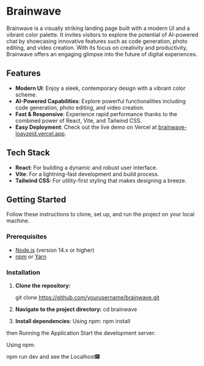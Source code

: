 # Brainwave

Brainwave is a visually striking landing page built with a modern UI and a vibrant color palette. It invites visitors to explore the potential of AI-powered chat by showcasing innovative features such as code generation, photo editing, and video creation. With its focus on creativity and productivity, Brainwave offers an engaging glimpse into the future of digital experiences.

## Features

- **Modern UI**: Enjoy a sleek, contemporary design with a vibrant color scheme.
- **AI-Powered Capabilities**: Explore powerful functionalities including code generation, photo editing, and video creation.
- **Fast & Responsive**: Experience rapid performance thanks to the combined power of React, Vite, and Tailwind CSS.
- **Easy Deployment**: Check out the live demo on Vercel at [brainwave-loayzeid.vercel.app](https://brainwave-loayzeid.vercel.app/).

## Tech Stack

- **React**: For building a dynamic and robust user interface.
- **Vite**: For a lightning-fast development and build process.
- **Tailwind CSS**: For utility-first styling that makes designing a breeze.

## Getting Started

Follow these instructions to clone, set up, and run the project on your local machine.

### Prerequisites

- [Node.js](https://nodejs.org/) (version 14.x or higher)
- [npm](https://www.npmjs.com/) or [Yarn](https://yarnpkg.com/)

### Installation

1. **Clone the repository:**

   git clone https://github.com/yourusername/brainwave.git

2.   **Navigate to the project directory:**
   cd brainwave

3. **Install dependencies**:
Using npm:
npm install

then Running the Application
Start the development server:

Using npm:

npm run dev
and see the Localhost🎆   

